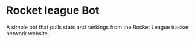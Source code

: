 # Rocket league Bot

A simple bot that pulls stats and rankings from the Rocket League tracker network website.